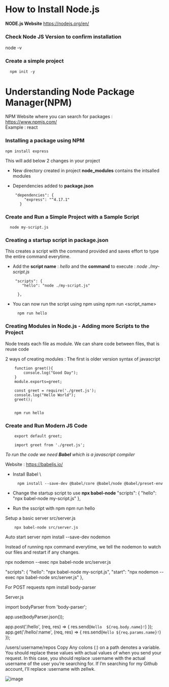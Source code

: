# How to Install Node.js

**NODE.js Website** https://nodejs.org/en/

### Check Node JS Version to confirm installation
  node -v

### Create a simple project 

      npm init -y
  


# Understanding Node Package Manager(NPM)

NPM Website where you can search for packages :  https://www.npmjs.com/
\
Example : react 
 
 
### Installing a package using NPM

    npm install express
 
 This will add below 2 changes in your project 
 
 + New directory created in project **node_modules** contains the intsalled modules
 + Dependencies added to **package.json**
      
        "dependencies": {
            "express": "^4.17.1"
          }


### Create and Run a Simple Project with a Sample Script

      node my-script.js  


### Creating a startup script in package.json
     
This creates a script with the command provided and saves effort to type the entire command everytime.
    
+ Add the **script name** : *hello* and the **command** to execute : *node ./my-script.js*
       
       "scripts": {
          "hello": "node ./my-script.js"

        },

+ You can now run the script using npm using npm run <script_name>
        
        npm run hello



### Creating Modules in Node.js - Adding more Scripts to the Project 

Node treats each file as module. We can share code between files, that is reuse code

2 ways of creating modules : The first is older version syntax of javascript


		function greet(){
		    console.log("Good Day");
		}
		module.exports=greet;

		const greet = require('./greet.js');
		console.log("Hello World");
		greet();


		npm run hello
	

### Create and Run Modern JS Code
 
		export default greet;

		import greet from './greet.js';



*To run the code we need **Babel** which is a javascript compiler*

Website : https://babeljs.io/

+ Install Babel
\

		npm install --save-dev @babel/core @babel/node @babel/preset-env


+ Change the startup script to use **npx babel-node** 
		"scripts": {
		    "hello": "npx babel-node my-script.js"
		  },

+ Run the sscript with npm
    		npm run hello


Setup a basic server
	 src/server.js

        npx babel-node src/server.js

Auto start server
npm install --save-dev nodemon

Instead of running npx command everytime, we tell the nodemon to watch our files and restart if any changes.

npx nodemon --exec npx babel-node src/server.js


"scripts": {
    "hello": "npx babel-node my-script.js",
    "start": "npx nodemon --exec npx babel-node src/server.js"
  },


For POST requests
   npm install body-parser

Server.js
  
import bodyParser from 'body-parser';

app.use(bodyParser.json());




app.post('/hello', (req, res) => { 
    res.send(`Hello  ${req.body.name}!`)
});
app.get('/hello/:name', (req, res) => { 
    res.send(`Hello ${req.params.name}!`)
});


/users/:username/repos
Copy
Any colons (:) on a path denotes a variable. You should replace these values with actual values of when you send your request. In this case, you should replace :username with the actual username of the user you’re searching for. If I’m searching for my Github account, I’ll replace :username with zellwk.

![image](https://user-images.githubusercontent.com/34193287/111023520-8703bb80-83ff-11eb-871a-4d9f79250523.png)
